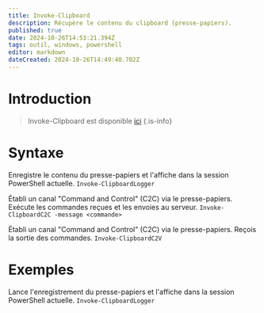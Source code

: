 ```yaml
---
title: Invoke-Clipboard
description: Récupère le contenu du clipboard (presse-papiers).
published: true
date: 2024-10-26T14:53:21.394Z
tags: outil, windows, powershell
editor: markdown
dateCreated: 2024-10-26T14:49:40.702Z
---
```


# Introduction

> Invoke-Clipboard est disponible [ici](https://github.com/inguardians/Invoke-Clipboard)
> {.is-info}

# Syntaxe

Enregistre le contenu du presse-papiers et l'affiche dans la session PowerShell actuelle.
`Invoke-ClipboardLogger`

Établi un canal "Command and Control" (C2C) via le presse-papiers. Exécute les commandes reçues et les envoies au serveur.
`Invoke-ClipboardC2C -message <commande>`

Établi un canal "Command and Control" (C2C) via le presse-papiers. Reçois la sortie des commandes.
`Invoke-ClipboardC2V`

# Exemples

Lance l'enregistrement du presse-papiers et l'affiche dans la session PowerShell actuelle.
`Invoke-ClipboardLogger`
